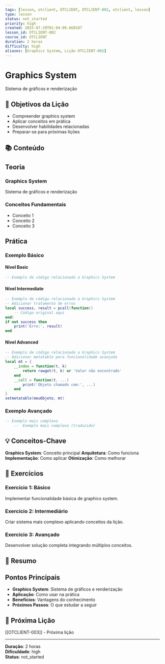 ```yaml
---
tags: [lesson, otclient, OTCLIENT, OTCLIENT-002, otclient, lesson]
type: lesson
status: not_started
priority: high
created: 2025-07-29T01:04:09.668187
lesson_id: OTCLIENT-002
course_id: OTCLIENT
duration: 2 horas
difficulty: high
aliases: [Graphics System, Lição OTCLIENT-002]
---
```


# Graphics System

Sistema de gráficos e renderização

## 🎯 Objetivos da Lição

- Compreender graphics system
- Aplicar conceitos em prática
- Desenvolver habilidades relacionadas
- Preparar-se para próximas lições

## 📚 Conteúdo


## Teoria

### Graphics System
Sistema de gráficos e renderização

### Conceitos Fundamentais
- Conceito 1
- Conceito 2
- Conceito 3

## Prática

### Exemplo Básico
#### Nível Basic
```lua
-- Exemplo de código relacionado a Graphics System
```

#### Nível Intermediate
```lua
-- Exemplo de código relacionado a Graphics System
-- Adicionar tratamento de erros
local success, result = pcall(function()
    -- Código original aqui
end)
if not success then
    print('Erro:', result)
end
```

#### Nível Advanced
```lua
-- Exemplo de código relacionado a Graphics System
-- Adicionar metatable para funcionalidade avançada
local mt = {
    __index = function(t, k)
        return rawget(t, k) or 'Valor não encontrado'
    end
    __call = function(t, ...)
        print('Objeto chamado com:', ...)
    end
}
setmetatable(meuObjeto, mt)
```

### Exemplo Avançado
```lua
-- Exemplo mais complexo
    --  Exemplo mais complexo (traduzido)
```


## 💡 Conceitos-Chave

**Graphics System**: Conceito principal
**Arquitetura**: Como funciona
**Implementação**: Como aplicar
**Otimização**: Como melhorar

## 🧪 Exercícios


### Exercício 1: Básico
Implementar funcionalidade básica de graphics system.

### Exercício 2: Intermediário
Criar sistema mais complexo aplicando conceitos da lição.

### Exercício 3: Avançado
Desenvolver solução completa integrando múltiplos conceitos.


## 📝 Resumo


## Pontos Principais

- **Graphics System**: Sistema de gráficos e renderização
- **Aplicação**: Como usar na prática
- **Benefícios**: Vantagens do conhecimento
- **Próximos Passos**: O que estudar a seguir


## 🔗 Próxima Lição

[[OTCLIENT-003]] - Próxima lição

---

**Duração**: 2 horas  
**Dificuldade**: high  
**Status**: not_started
